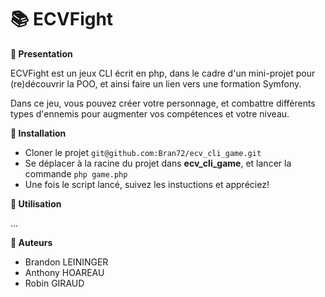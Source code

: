 # :books: ECVFight

**:pencil: Presentation**

ECVFight est un jeux CLI écrit en php, dans le cadre d'un mini-projet pour (re)découvrir la POO, et ainsi faire un lien vers une formation Symfony.

Dans ce jeu, vous pouvez créer votre personnage, et  combattre différents types d'ennemis pour augmenter vos compétences et votre niveau.

**:wrench: Installation**
 - Cloner le projet ```git@github.com:Bran72/ecv_cli_game.git```
 - Se déplacer à la racine du projet dans **ecv_cli_game**, et lancer la commande ``` php game.php ```
 - Une fois le script lancé, suivez les instuctions et appréciez! 
 
**:rocket: Utilisation**

  ...
 
**:construction_worker: Auteurs**
- Brandon LEININGER
- Anthony HOAREAU
- Robin GIRAUD
